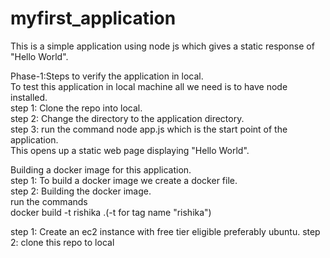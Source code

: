 # myfirst_application
This is a simple application using node js which gives a static response of "Hello World".  

Phase-1:Steps to verify the application in local.  
To test this application in local machine all we need is to have node installed.  
step 1: Clone the repo into local.  
step 2: Change the directory to the application directory.  
step 3: run the command node app.js which is the start point of the application.  
This opens up a static web page displaying "Hello World".  

Building a docker image for this application.  
step 1: To build a docker image we create a docker file.  
step 2: Building the docker image.  
        run the commands  
        docker build -t rishika .(-t for tag name "rishika")  
        
step 1: Create an ec2 instance with free tier eligible preferably ubuntu.
step 2: clone this repo to local 
